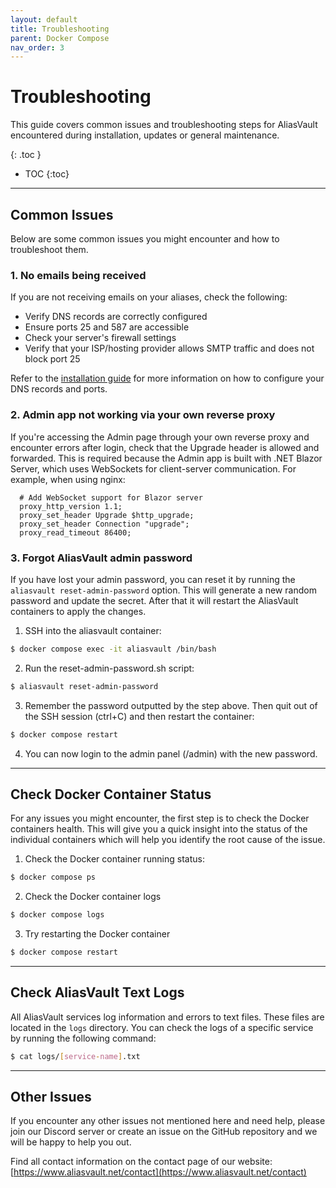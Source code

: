 ```yaml
---
layout: default
title: Troubleshooting
parent: Docker Compose
nav_order: 3
---
```


# Troubleshooting

This guide covers common issues and troubleshooting steps for AliasVault encountered during installation, updates or general maintenance.

{: .toc }
* TOC
{:toc}

---

## Common Issues
Below are some common issues you might encounter and how to troubleshoot them.

### 1. No emails being received
If you are not receiving emails on your aliases, check the following:
- Verify DNS records are correctly configured
- Ensure ports 25 and 587 are accessible
- Check your server's firewall settings
- Verify that your ISP/hosting provider allows SMTP traffic and does not block port 25

Refer to the [installation guide](./#3-email-server-setup) for more information on how to configure your DNS records and ports.

### 2. Admin app not working via your own reverse proxy
If you're accessing the Admin page through your own reverse proxy and encounter errors after login, check that the Upgrade header is allowed and forwarded. This is required because the Admin app is built with .NET Blazor Server, which uses WebSockets for client-server communication. For example, when using nginx:

```nginx
  # Add WebSocket support for Blazor server
  proxy_http_version 1.1;
  proxy_set_header Upgrade $http_upgrade;
  proxy_set_header Connection "upgrade";
  proxy_read_timeout 86400;
```

### 3. Forgot AliasVault admin password
If you have lost your admin password, you can reset it by running the `aliasvault reset-admin-password` option. This will generate a new random password and update the secret. After that it will restart the AliasVault containers to apply the changes.

1. SSH into the aliasvault container:
```bash
$ docker compose exec -it aliasvault /bin/bash
```
2. Run the reset-admin-password.sh script:
```bash
$ aliasvault reset-admin-password
```
3. Remember the password outputted by the step above. Then quit out of the SSH session (ctrl+C) and then restart the container:
```bash
$ docker compose restart
```
4. You can now login to the admin panel (/admin) with the new password.

---

## Check Docker Container Status
For any issues you might encounter, the first step is to check the Docker containers health. This will give you a quick insight into the status of the individual containers which will help you identify the root cause of the issue.

1. Check the Docker container running status:
```bash
$ docker compose ps
```

2. Check the Docker container logs
```bash
$ docker compose logs
```

3. Try restarting the Docker container
```bash
$ docker compose restart
```

---

## Check AliasVault Text Logs
All AliasVault services log information and errors to text files. These files are located in the `logs` directory. You can check the logs of a specific service by running the following command:

```bash
$ cat logs/[service-name].txt
```


---

## Other Issues
If you encounter any other issues not mentioned here and need help, please join our Discord server or create an issue on the GitHub repository and we will be happy to help you out.

Find all contact information on the contact page of our website: [https://www.aliasvault.net/contact](https://www.aliasvault.net/contact)